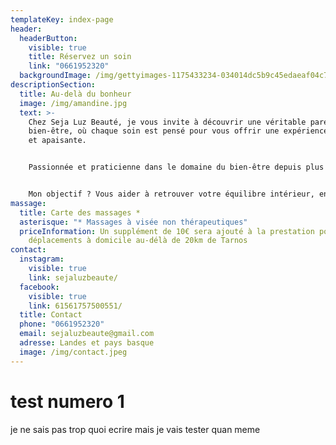 ```yaml
---
templateKey: index-page
header:
  headerButton:
    visible: true
    title: Réservez un soin
    link: "0661952320"
  backgroundImage: /img/gettyimages-1175433234-034014dc5b9c45edaeaf04c7b80ceafc.webp
descriptionSection:
  title: Au-delà du bonheur
  image: /img/amandine.jpg
  text: >-
    Chez Seja Luz Beauté, je vous invite à découvrir une véritable parenthèse de
    bien-être, où chaque soin est pensé pour vous offrir une expérience unique
    et apaisante. 


    Passionnée et praticienne dans le domaine du bien-être depuis plus de 10 ans, je mets tout en oeuvre pour que chaque séance soit un moment de sérénité, de relaxation, et de reconnexion à soi. Mon approche est holistique: que ce soit à travers un massage bien-être, sportif, un drainage lymphatique ou un massage visage, chaque soin est personnalisé selon vos besoins spécifiques. 


    Mon objectif ? Vous aider à retrouver votre équilibre intérieur, en prenant soin aussi bien de votre corps que de votre esprit autour de valeurs qui me tiennent à cœur : Passion, Authenticité, Bien-être, Écoute et Sérénité.
massage:
  title: Carte des massages *
  asterisque: "* Massages à visée non thérapeutiques"
  priceInformation: Un supplément de 10€ sera ajouté à la prestation pour les
    déplacements à domicile au-délà de 20km de Tarnos
contact:
  instagram:
    visible: true
    link: sejaluzbeaute/
  facebook:
    visible: true
    link: 61561757500551/
  title: Contact
  phone: "0661952320"
  email: sejaluzbeaute@gmail.com
  adresse: Landes et pays basque
  image: /img/contact.jpeg
---
```


# test numero 1

je ne sais pas trop quoi ecrire mais je vais tester quan meme
